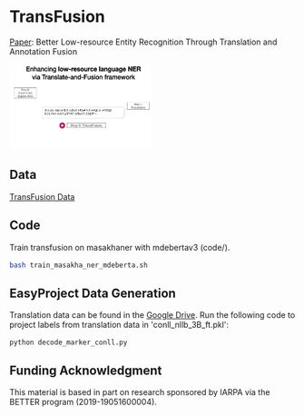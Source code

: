 # TransFusion

[Paper](https://arxiv.org/abs/2305.13582): Better Low-resource Entity Recognition Through Translation and Annotation Fusion

<img src="https://raw.githubusercontent.com/edchengg/transfusion/main/asset/trans_gif.gif" width="250" height="150">

## Data
[TransFusion Data](https://drive.google.com/drive/folders/1dNPLlvgA_wQ72uVhw5gL30a60aIySkl-?usp=share_link)

## Code
Train transfusion on masakhaner with mdebertav3 (code/).
```bash
bash train_masakha_ner_mdeberta.sh
```

## EasyProject Data Generation
Translation data can be found in the [Google Drive](https://drive.google.com/drive/folders/1hGdHfs4eoOR7Ve9Y_tCUu-p0xRmzXf6J?usp=sharing). 
Run the following code to project labels from translation data in 'conll_nllb_3B_ft.pkl':

```
python decode_marker_conll.py
```


## Funding Acknowledgment
This material is based in part on research sponsored by IARPA via the BETTER program (2019-19051600004).
